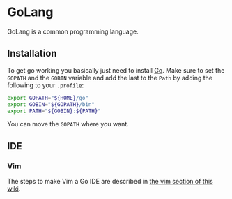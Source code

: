 # GoLang

GoLang is a common programming language.

## Installation

To get go working you basically just need to install [Go](https://golang.org/doc/install).
Make sure to set the `GOPATH` and the `GOBIN` variable and add the last to the `Path`
by adding the following to your `.profile`:

```sh
export GOPATH="${HOME}/go"
export GOBIN="${GOPATH}/bin"
export PATH="${GOBIN}:${PATH}"
```

You can move the `GOPATH` where you want.

## IDE

### Vim

The steps to make Vim a Go IDE are described in [the vim section of this wiki](../linux/vim/golang.md).
